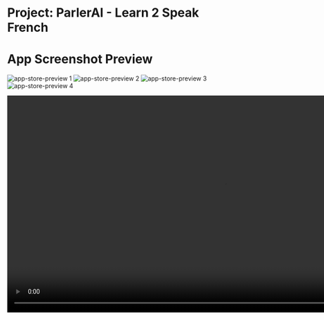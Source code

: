 # Project: ParlerAI - Learn 2 Speak French
 
# App Screenshot Preview
![app-store-preview 1](https://github.com/VictorZhang2014/SpeakFrenchWithAI/blob/main/images/app-store-preview-1.png?raw=true)
![app-store-preview 2](https://github.com/VictorZhang2014/SpeakFrenchWithAI/blob/main/images/app-store-preview-1.png?raw=true)
![app-store-preview 3](https://github.com/VictorZhang2014/SpeakFrenchWithAI/blob/main/images/app-store-preview-1.png?raw=true)
![app-store-preview 4](https://github.com/VictorZhang2014/SpeakFrenchWithAI/blob/main/images/app-store-preview-1.png?raw=true)

<video with="200px" height="500" src="https://github.com/VictorZhang2014/SpeakFrenchWithAI/blob/main/images/app-store-video-preview.mp4"></video>


